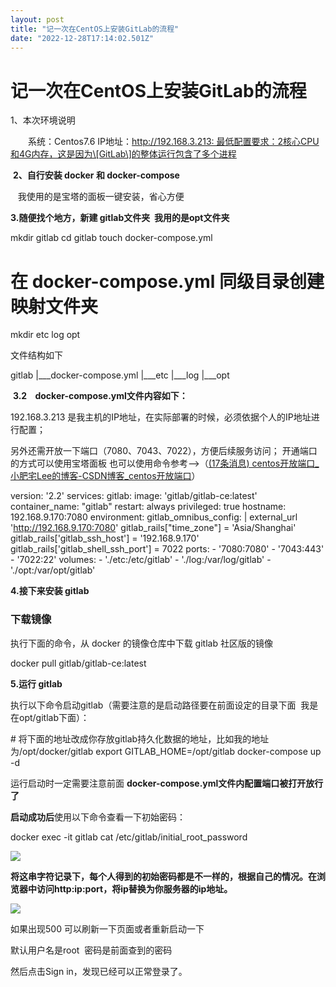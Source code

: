 ```yaml
---
layout: post
title: "记一次在CentOS上安装GitLab的流程"
date: "2022-12-28T17:14:02.501Z"
---
```

记一次在CentOS上安装GitLab的流程
======================

1、本次环境说明 

　　系统：Centos7.6 IP地址：http://192.168.3.213: 最低配置要求：2核心CPU和4G内存，这是因为\[GitLab\]的整体运行包含了多个进程

 **2、自行安装 docker 和 docker-compose**

   我使用的是宝塔的面板一键安装，省心方便

**3.随便找个地方，新建 gitlab文件夹  我用的是opt文件夹**

mkdir gitlab
cd gitlab
touch docker\-compose.yml
# 在 docker\-compose.yml 同级目录创建映射文件夹
mkdir etc log opt

文件结构如下

gitlab
    |\_\_\_docker-compose.yml
    |\_\_\_etc
    |\_\_\_log
    |\_\_\_opt

 **3.2    docker-compose.yml文件内容如下：**

192.168.3.213 是我主机的IP地址，在实际部署的时候，必须依据个人的IP地址进行配置；

另外还需开放一下端口（7080、7043、7022），方便后续服务访问； 开通端口的方式可以使用宝塔面板 也可以使用命令参考-->（[(17条消息) centos开放端口\_小肥宅Lee的博客-CSDN博客\_centos开放端口](https://blog.csdn.net/weixin_47617417/article/details/126030766)）

version: '2.2'
services:
  gitlab:
    image: 'gitlab/gitlab-ce:latest'
    container\_name: "gitlab"
    restart: always
    privileged: true
    hostname: 192.168.9.170:7080
    environment:
      gitlab\_omnibus\_config: |
        external\_url 'http://192.168.9.170:7080'
        gitlab\_rails\["time\_zone"\] = 'Asia/Shanghai'
        gitlab\_rails\['gitlab\_ssh\_host'\] = '192.168.9.170'
        gitlab\_rails\['gitlab\_shell\_ssh\_port'\] = 7022
    ports:
      \- '7080:7080'
      - '7043:443'
      - '7022:22'
    volumes:
      \- './etc:/etc/gitlab'
      - './log:/var/log/gitlab'
      - './opt:/var/opt/gitlab'

**4.接下来安装 gitlab**

### 下载镜像

执行下面的命令，从 docker 的镜像仓库中下载 gitlab 社区版的镜像

docker pull gitlab/gitlab-ce:latest

**5.运行 gitlab**

执行以下命令启动gitlab（需要注意的是启动路径要在前面设定的目录下面  我是在opt/gitlab下面）：

\# 将下面的地址改成你存放gitlab持久化数据的地址，比如我的地址为/opt/docker/gitlab
export GITLAB\_HOME\=/opt/gitlab
docker\-compose up -d

运行启动时一定需要注意前面 **docker-compose.yml文件内配置端口被打开放行了**

**启动成功后**使用以下命令查看一下初始密码：

docker exec -it gitlab cat /etc/gitlab/initial\_root\_password

![](https://img2023.cnblogs.com/blog/1905491/202212/1905491-20221228193138627-2002622242.png)

**将这串字符记录下，每个人得到的初始密码都是不一样的，根据自己的情况。在浏览器中访问http:ip:port，将ip替换为你服务器的ip地址。**

**![](https://img2023.cnblogs.com/blog/1905491/202212/1905491-20221228193225789-1499569354.png)**

如果出现500 可以刷新一下页面或者重新启动一下

默认用户名是root  密码是前面查到的密码

然后点击Sign in，发现已经可以正常登录了。